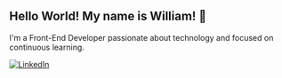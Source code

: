 ## Hello World! My name is <strong>William</strong>! 👋

I'm a Front-End Developer passionate about technology and focused on continuous learning.

<a href="https://www.linkedin.com/in/william-dias-marcos" target="_blank">
  <img src="https://img.shields.io/badge/-LinkedIn-%230077B5?style=for-the-badge&logo=linkedin&logoColor=white" alt="LinkedIn">
</a>
